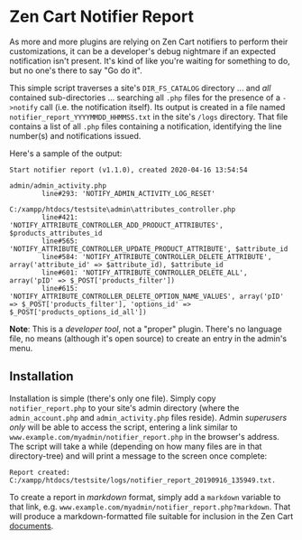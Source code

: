 # Zen Cart Notifier Report

As more and more plugins are relying on Zen Cart notifiers to perform their customizations, it can be a developer's debug nightmare if an expected notification isn't present.  It's kind of like you're waiting for something to do, but no one's there to say "Go do it".

This simple script traverses a site's `DIR_FS_CATALOG` directory ... and _all_ contained sub-directories ... searching all `.php` files for the presence of a `->notify` call (i.e. the notification itself).  Its output is created in a file named `notifier_report_YYYYMMDD_HHMMSS.txt` in the site's `/logs` directory.  That file contains a list of all `.php` files containing a notification, identifying the line number(s) and notifications issued.

Here's a sample of the output:
```
Start notifier report (v1.1.0), created 2020-04-16 13:54:54

admin/admin_activity.php
		line#293: 'NOTIFY_ADMIN_ACTIVITY_LOG_RESET'

C:/xampp/htdocs/testsite\admin\attributes_controller.php
		line#421: 'NOTIFY_ATTRIBUTE_CONTROLLER_ADD_PRODUCT_ATTRIBUTES', $products_attributes_id
		line#565: 'NOTIFY_ATTRIBUTE_CONTROLLER_UPDATE_PRODUCT_ATTRIBUTE', $attribute_id
		line#584: 'NOTIFY_ATTRIBUTE_CONTROLLER_DELETE_ATTRIBUTE', array('attribute_id' => $attribute_id), $attribute_id
		line#601: 'NOTIFY_ATTRIBUTE_CONTROLLER_DELETE_ALL', array('pID' => $_POST['products_filter'])
		line#615: 'NOTIFY_ATTRIBUTE_CONTROLLER_DELETE_OPTION_NAME_VALUES', array('pID' => $_POST['products_filter'], 'options_id' => $_POST['products_options_id_all'])
```

**Note**: This is a _developer tool_, not a "proper" plugin.  There's no language file, no means (although it's open source) to create an entry in the admin's menu.

## Installation

Installation is simple (there's only one file).  Simply copy `notifier_report.php` to your site's admin directory (where the `admin_account.php` and `admin_activity.php` files reside).  Admin _superusers only_ will be able to access the script, entering a link similar to `www.example.com/myadmin/notifier_report.php` in the browser's address.  The script will take a while (depending on how many files are in that directory-tree) and will print a message to the screen once complete:
```
Report created: C:/xampp/htdocs/testsite/logs/notifier_report_20190916_135949.txt.
```

To create a report in _markdown_ format, simply add a `markdown` variable to that link, e.g. `www.example.com/myadmin/notifier_report.php?markdown`.  That will produce a markdown-formatted file suitable for inclusion in the Zen Cart [documents](https://github.com/zencart/documentation).
